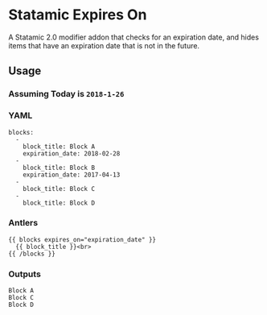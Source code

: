# Statamic Expires On
A Statamic 2.0 modifier addon that checks for an expiration date, and hides items that have an expiration date that is not in the future.

## Usage

### Assuming Today is `2018-1-26`

### YAML
```
blocks:
  - 
    block_title: Block A
    expiration_date: 2018-02-28
  - 
    block_title: Block B
    expiration_date: 2017-04-13
  - 
    block_title: Block C
  - 
    block_title: Block D
```

### Antlers
```
{{ blocks expires_on="expiration_date" }}
  {{ block_title }}<br>
{{ /blocks }}
```

### Outputs
```
Block A
Block C
Block D
```
